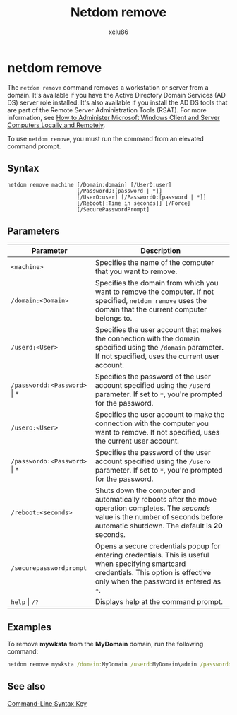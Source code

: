 ﻿---
title: Netdom remove
description: Netdom remove is a command-line utility that removes a workstation or server from a domain in Windows Server.
ms.topic: reference
ms.author: alalve
author: xelu86
ms.date: 06/09/2025
---

# netdom remove

The `netdom remove` command removes a workstation or server from a domain. It's available if you have the Active Directory Domain Services (AD DS) server role installed. It's also available if you install the AD DS tools that are part of the Remote Server Administration Tools (RSAT). For more information, see [How to Administer Microsoft Windows Client and Server Computers Locally and Remotely](/previous-versions/windows/it-pro/windows-server-2008-R2-and-2008/ee649281(v=ws.10)).

To use `netdom remove`, you must run the command from an elevated command prompt.

## Syntax

```
netdom remove machine [/Domain:domain] [/UserD:user]
                      [/PasswordD:[password | *]]
                      [/UserO:user] [/PasswordO:[password | *]]
                      [/Reboot[:Time in seconds]] [/Force]
                      [/SecurePasswordPrompt]
```

## Parameters

|Parameter|Description|
|---|---|
|`<machine>`|Specifies the name of the computer that you want to remove.|
|`/domain:<Domain>`|Specifies the domain from which you want to remove the computer. If not specified, `netdom remove` uses the domain that the current computer belongs to.|
|`/userd:<User>`|Specifies the user account that makes the connection with the domain specified using the `/domain` parameter. If not specified, uses the current user account.|
|`/passwordd:<Password>` \| `*`|Specifies the password of the user account specified using the `/userd` parameter. If set to `*`, you're prompted for the password.|
|`/usero:<User>`|Specifies the user account to make the connection with the computer you want to remove. If not specified, uses the current user account.|
|`/passwordo:<Password>` \| `*`|Specifies the password of the user account specified using the `/usero` parameter. If set to `*`, you're prompted for the password.|
|`/reboot:<seconds>`| Shuts down the computer and automatically reboots after the move operation completes. The *seconds* value is the number of seconds before automatic shutdown. The default is **20** seconds.|
|`/securepasswordprompt`|Opens a secure credentials popup for entering credentials. This is useful when specifying smartcard credentials. This option is effective only when the password is entered as `*`.|
|`help` \| `/?`|Displays help at the command prompt.|

## Examples

To remove **mywksta** from the **MyDomain** domain, run the following command:

```cmd
netdom remove mywksta /domain:MyDomain /userd:MyDomain\admin /passwordd:*
```

## See also

[Command-Line Syntax Key](command-line-syntax-key.md)
